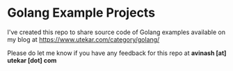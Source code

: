 # Golang Example Projects

I've created this repo to share source code of Golang examples available on my blog at https://www.utekar.com/category/golang/

Please do let me know if you have any feedback for this repo at **avinash \[at\] utekar \[dot\] com**
